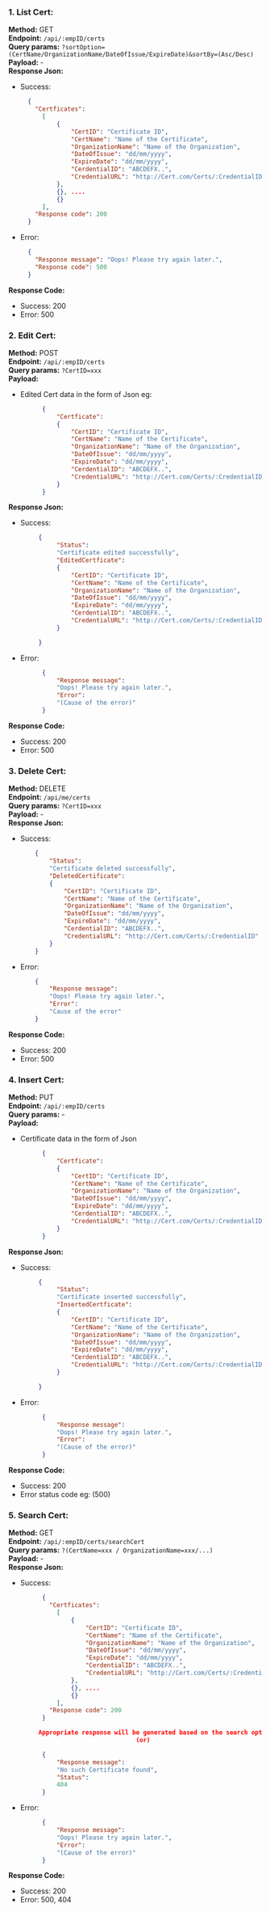 ### 1. List Cert:

**Method:** GET  
**Endpoint:** `/api/:empID/certs`  
**Query params:** `?sortOption=(CertName/OrganizationName/DateOfIssue/ExpireDate)&sortBy=(Asc/Desc)`  
**Payload:** -  
**Response Json:**  
- Success: 
  ```json
    {
      "Certficates": 
        [
            {
                "CertID": "Certificate ID", 
                "CertName": "Name of the Certificate", 
                "OrganizationName": "Name of the Organization", 
                "DateOfIssue": "dd/mm/yyyy", 
                "ExpireDate": "dd/mm/yyyy", 
                "CerdentialID": "ABCDEFX..", 
                "CredentialURL": "http://Cert.com/Certs/:CredentialID"
            }, 
            {}, ....
            {}
        ], 
      "Response code": 200
    }
  ```
- Error: 
  ```json
    {
      "Response message": "Oops! Please try again later.", 
      "Response code": 500
    }
  ```
**Response Code:**  
- Success: 200  
- Error: 500  

### 2. Edit Cert:
**Method:** POST  
**Endpoint:** `/api/:empID/certs`  
**Query params:** `?CertID=xxx`  
**Payload:**  
- Edited Cert data in the form of Json eg: 
  ```json 
        {
            "Certficate": 
            {
                "CertID": "Certificate ID", 
                "CertName": "Name of the Certificate", 
                "OrganizationName": "Name of the Organization", 
                "DateOfIssue": "dd/mm/yyyy", 
                "ExpireDate": "dd/mm/yyyy", 
                "CerdentialID": "ABCDEFX..", 
                "CredentialURL": "http://Cert.com/Certs/:CredentialID"
            }
        }
  ```
**Response Json:**  
- Success: 
  ```json 
       {
            "Status": 
            "Certificate edited successfully",
            "EditedCertficate": 
            {
                "CertID": "Certificate ID", 
                "CertName": "Name of the Certificate", 
                "OrganizationName": "Name of the Organization", 
                "DateOfIssue": "dd/mm/yyyy", 
                "ExpireDate": "dd/mm/yyyy", 
                "CerdentialID": "ABCDEFX..", 
                "CredentialURL": "http://Cert.com/Certs/:CredentialID"
            }

       }
  ```  
- Error: 
  ```json 
        {
            "Response message": 
            "Oops! Please try again later.", 
            "Error": 
            "(Cause of the error)"
        }
  ```  
**Response Code:**  
- Success: 200  
- Error: 500  

### 3. Delete Cert:
**Method:** DELETE  
**Endpoint:** `/api/me/certs`  
**Query params:** `?CertID=xxx`  
**Payload:** -  
**Response Json:**  
- Success: 
    ```json
        {
            "Status": 
            "Certificate deleted successfully", 
            "DeletedCertificate": 
            {
                "CertID": "Certificate ID", 
                "CertName": "Name of the Certificate", 
                "OrganizationName": "Name of the Organization", 
                "DateOfIssue": "dd/mm/yyyy", 
                "ExpireDate": "dd/mm/yyyy", 
                "CerdentialID": "ABCDEFX..", 
                "CredentialURL": "http://Cert.com/Certs/:CredentialID"
            }            
        }
    ```  
- Error: 
    ```json
        {
            "Response message": 
            "Oops! Please try again later.", 
            "Error": 
            "Cause of the error"
        }
    ```    
**Response Code:**  
- Success: 200  
- Error: 500  

### 4. Insert Cert:
**Method:** PUT  
**Endpoint:** `/api/:empID/certs`  
**Query params:** -  
**Payload:**  
- Certificate data in the form of Json  
  ```json 
        {
            "Certficate": 
            {
                "CertID": "Certificate ID", 
                "CertName": "Name of the Certificate", 
                "OrganizationName": "Name of the Organization", 
                "DateOfIssue": "dd/mm/yyyy", 
                "ExpireDate": "dd/mm/yyyy", 
                "CerdentialID": "ABCDEFX..", 
                "CredentialURL": "http://Cert.com/Certs/:CredentialID"
            }
        }
  ```
**Response Json:**  
- Success: 
  ```json 
       {
            "Status": 
            "Certificate inserted successfully",
            "InsertedCertficate": 
            {
                "CertID": "Certificate ID", 
                "CertName": "Name of the Certificate", 
                "OrganizationName": "Name of the Organization", 
                "DateOfIssue": "dd/mm/yyyy", 
                "ExpireDate": "dd/mm/yyyy", 
                "CerdentialID": "ABCDEFX..", 
                "CredentialURL": "http://Cert.com/Certs/:CredentialID"
            }

       }
  ```  
- Error: 
  ```json 
        {
            "Response message": 
            "Oops! Please try again later.", 
            "Error": 
            "(Cause of the error)"
        }
  ```  
**Response Code:**  
- Success: 200  
- Error status code eg: (500)  

### 5. Search Cert:
**Method:** GET   
**Endpoint:** `/api/:empID/certs/searchCert`  
**Query params:** `?(CertName=xxx / OrganizationName=xxx/...)`  
**Payload:** -  
**Response Json:**  
- Success: 
  ```json
        {
          "Certficates": 
            [
                {
                    "CertID": "Certificate ID", 
                    "CertName": "Name of the Certificate", 
                    "OrganizationName": "Name of the Organization", 
                    "DateOfIssue": "dd/mm/yyyy", 
                    "ExpireDate": "dd/mm/yyyy", 
                    "CerdentialID": "ABCDEFX..", 
                    "CredentialURL": "http://Cert.com/Certs/:CredentialID"
                }, 
                {}, ....
                {}
            ], 
          "Response code": 200
        }

       Appropriate response will be generated based on the search option.  
                                  (or) 

        {
            "Response message": 
            "No such Certificate found", 
            "Status": 
            404
        }
  ```  
- Error: 
  ```json 
        {
            "Response message": 
            "Oops! Please try again later.", 
            "Error": 
            "(Cause of the error)"
        }
  ```  
**Response Code:**  
- Success: 200  
- Error: 500, 404  
